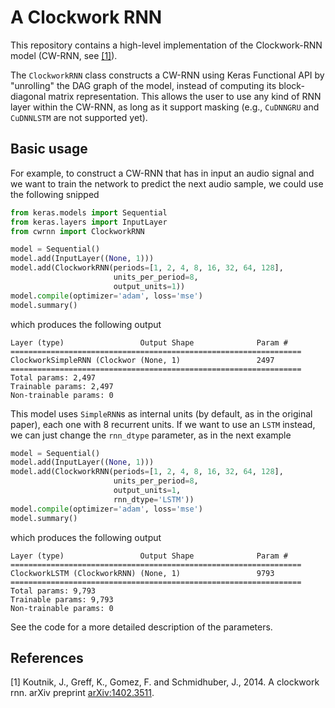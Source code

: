 # A Clockwork RNN #

This repository contains a high-level implementation of the Clockwork-RNN model (CW-RNN, see [[1]](https://arxiv.org/abs/1402.3511)). 

The `ClockworkRNN` class constructs a CW-RNN using Keras Functional API by "unrolling" the DAG graph of the model, instead of computing its block-diagonal matrix representation. This allows the user to use any kind of RNN layer within the CW-RNN, as long as it support masking (e.g., `CuDNNGRU` and `CuDNNLSTM` are not supported yet).

## Basic usage

For example, to construct a CW-RNN that has in input an audio signal and we want to train the network to predict the next audio sample, we could use the following snipped
```python
from keras.models import Sequential
from keras.layers import InputLayer
from cwrnn import ClockworkRNN

model = Sequential()
model.add(InputLayer((None, 1)))
model.add(ClockworkRNN(periods=[1, 2, 4, 8, 16, 32, 64, 128],
                       units_per_period=8, 
                       output_units=1))
model.compile(optimizer='adam', loss='mse')
model.summary()
```
which produces the following output
```
Layer (type)                 Output Shape              Param #   
=================================================================
ClockworkSimpleRNN (Clockwor (None, 1)                 2497      
=================================================================
Total params: 2,497
Trainable params: 2,497
Non-trainable params: 0
```


This model uses `SimpleRNN`s as internal units (by default, as in the original paper), each one with 8 recurrent units. If we want to use an `LSTM` instead, we can just change the `rnn_dtype` parameter, as in the next example
```python
model = Sequential()
model.add(InputLayer((None, 1)))
model.add(ClockworkRNN(periods=[1, 2, 4, 8, 16, 32, 64, 128], 
                       units_per_period=8, 
                       output_units=1, 
                       rnn_dtype='LSTM'))
model.compile(optimizer='adam', loss='mse')
model.summary()
```
which produces the following output
```
Layer (type)                 Output Shape              Param #   
=================================================================
ClockworkLSTM (ClockworkRNN) (None, 1)                 9793      
=================================================================
Total params: 9,793
Trainable params: 9,793
Non-trainable params: 0
```

See the code for a more detailed description of the parameters.


## References ##

[1] Koutnik, J., Greff, K., Gomez, F. and Schmidhuber, J., 2014. A clockwork rnn. arXiv preprint [arXiv:1402.3511](https://arxiv.org/abs/1402.3511).